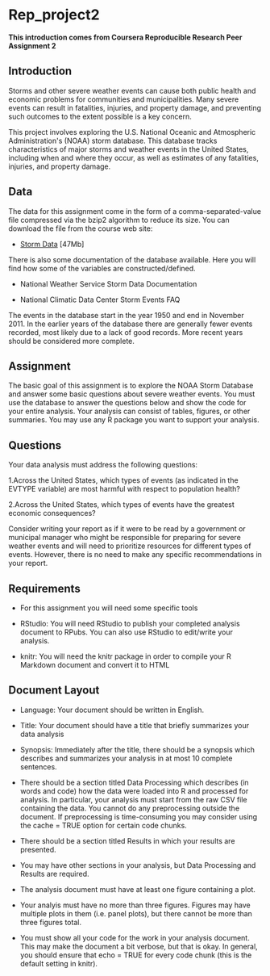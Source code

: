 Rep_project2
============
**This introduction comes from Coursera Reproducible Research Peer Assignment 2**

## Introduction

Storms and other severe weather events can cause both public health and economic problems for communities and municipalities. Many severe events can result in fatalities, injuries, and property damage, and preventing such outcomes to the extent possible is a key concern.

This project involves exploring the U.S. National Oceanic and Atmospheric Administration's (NOAA) storm database. This database tracks characteristics of major storms and weather events in the United States, including when and where they occur, as well as estimates of any fatalities, injuries, and property damage.

## Data

The data for this assignment come in the form of a comma-separated-value file compressed via the bzip2 algorithm to reduce its size. You can download the file from the course web site:

- [Storm Data](https://d396qusza40orc.cloudfront.net/repdata%2Fdata%2FStormData.csv.bz2) [47Mb]
 
There is also some documentation of the database available. Here you will find how some of the variables are constructed/defined.

- National Weather Service Storm Data Documentation

- National Climatic Data Center Storm Events FAQ

The events in the database start in the year 1950 and end in November 2011. In the earlier years of the database there are generally fewer events recorded, most likely due to a lack of good records. More recent years should be considered more complete.

## Assignment

The basic goal of this assignment is to explore the NOAA Storm Database and answer some basic questions about severe weather events. You must use the database to answer the questions below and show the code for your entire analysis. Your analysis can consist of tables, figures, or other summaries. You may use any R package you want to support your analysis.

## Questions

 Your data analysis must address the following questions:

 1.Across the United States, which types of events (as indicated in the EVTYPE variable) are most harmful with respect to population health?

 2.Across the United States, which types of events have the greatest economic consequences?

Consider writing your report as if it were to be read by a government or municipal manager who might be responsible for preparing for severe weather events and will need to prioritize resources for different types of events. However, there is no need to make any specific recommendations in your report.

## Requirements

- For this assignment you will need some specific tools

- RStudio: You will need RStudio to publish your completed analysis document to RPubs. You can also use RStudio to edit/write your analysis.

- knitr: You will need the knitr package in order to compile your R Markdown document and convert it to HTML

## Document Layout

- Language: Your document should be written in English.

- Title: Your document should have a title that briefly summarizes your data analysis

- Synopsis: Immediately after the title, there should be a synopsis which describes and summarizes your analysis in at most 10 complete sentences.

- There should be a section titled Data Processing which describes (in words and code) how the data were loaded into R and processed for analysis. In particular, your analysis must start from the raw CSV file containing the data. You cannot do any preprocessing outside the document. If preprocessing is time-consuming you may consider using the cache = TRUE option for certain code chunks.

- There should be a section titled Results in which your results are presented.

- You may have other sections in your analysis, but Data Processing and Results are required.

- The analysis document must have at least one figure containing a plot.

- Your analyis must have no more than three figures. Figures may have multiple plots in them (i.e. panel plots), but there cannot be more than three figures total.

- You must show all your code for the work in your analysis document. This may make the document a bit verbose, but that is okay. In general, you should ensure that echo = TRUE for every code chunk (this is the default setting in knitr).
